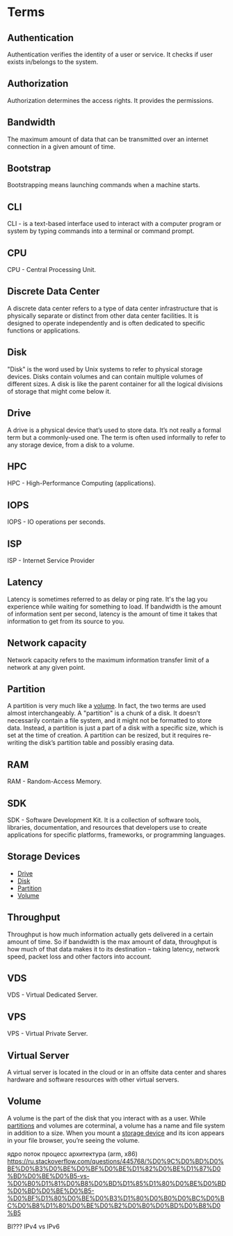 # Terms

## Authentication
Authentication verifies the identity of a user or service. It checks if
user exists in/belongs to the system.

## Authorization
Authorization determines the access rights. It provides the permissions.

## Bandwidth
The maximum amount of data that can be transmitted over an internet connection
in a given amount of time.

## Bootstrap
Bootstrapping means launching commands when a machine starts.

## CLI
CLI - is a text-based interface used to interact with a computer program or
system by typing commands into a terminal or command prompt.

## CPU
CPU - Central Processing Unit.

## Discrete Data Center
A discrete data center refers to a type of data center infrastructure that is
physically separate or distinct from other data center facilities. It is
designed to operate independently and is often dedicated to specific functions
or applications.

## Disk
"Disk" is the word used by Unix systems to refer to physical storage devices.
Disks contain volumes and can contain multiple volumes of different sizes.
A disk is like the parent container for all the logical divisions of storage
that might come below it.

## Drive
A drive is a physical device that’s used to store data. It’s not really a formal
term but a commonly-used one. The term is often used informally to refer to any
storage device, from a disk to a volume.

## HPC
HPC - High-Performance Computing (applications).

## IOPS
IOPS  - IO operations per seconds.

## ISP
ISP - Internet Service Provider

## Latency
Latency is sometimes referred to as delay or ping rate. It's the lag you
experience while waiting for something to load. If bandwidth is the amount of
information sent per second, latency is the amount of time it takes that
information to get from its source to you.

## Network capacity
Network capacity refers to the maximum information transfer limit of a network
at any given point.

## Partition
A partition is very much like a [volume](#volume). In fact, the two terms are
used almost interchangeably. A "partition" is a chunk of a disk. It doesn’t
necessarily contain a file system, and it might not be formatted to store data.
Instead, a partition is just a part of a disk with a specific size, which is set
at the time of creation. A partition can be resized, but it requires re-writing
the disk’s partition table and possibly erasing data.

## RAM
RAM - Random-Access Memory.

## SDK
SDK - Software Development Kit. It is a collection of software tools,
libraries, documentation, and resources that developers use to create
applications for specific platforms, frameworks, or programming languages.

## Storage Devices
* [Drive](#drive)
* [Disk](#disk)
* [Partition](#partition)
* [Volume](#volume)

## Throughput
Throughput is how much information actually gets delivered in a certain amount
of time. So if bandwidth is the max amount of data, throughput is how much of
that data makes it to its destination – taking latency,
network speed,
packet loss and other factors into account.

## VDS
VDS - Virtual Dedicated Server.

## VPS
VPS - Virtual Private Server.

## Virtual Server
A virtual server is located in the cloud or in an offsite data center and shares
hardware and software resources with other virtual servers.

## Volume
A volume is the part of the disk that you interact with as a user. While
[partitions](#partition) and volumes are coterminal, a volume has a name and
file system in addition to a size. When you mount a
[storage device](#storage-devices) and its icon appears in your file browser,
you’re seeing the volume.


ядро
поток
процесс
архитектура (arm, x86)
https://ru.stackoverflow.com/questions/445768/%D0%9C%D0%BD%D0%BE%D0%B3%D0%BE%D0%BF%D0%BE%D1%82%D0%BE%D1%87%D0%BD%D0%BE%D0%B5-vs-%D0%B0%D1%81%D0%B8%D0%BD%D1%85%D1%80%D0%BE%D0%BD%D0%BD%D0%BE%D0%B5-%D0%BF%D1%80%D0%BE%D0%B3%D1%80%D0%B0%D0%BC%D0%BC%D0%B8%D1%80%D0%BE%D0%B2%D0%B0%D0%BD%D0%B8%D0%B5


BI???
IPv4 vs IPv6
